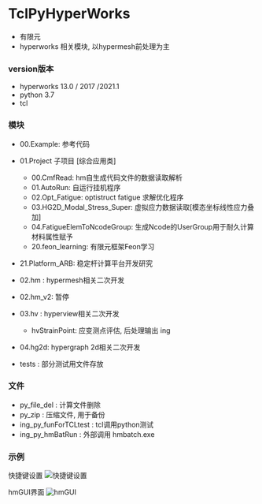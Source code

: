 # TclPyHyperWorks
+ 有限元
+ hyperworks 相关模块, 以hypermesh前处理为主  


### version版本
+ hyperworks 13.0 / 2017 /2021.1
+ python 3.7
+ tcl

### 模块

+ 00.Example: 参考代码
+ 01.Project 子项目 [综合应用类]
  + 00.CmfRead:  hm自生成代码文件的数据读取解析
  + 01.AutoRun: 自运行挂机程序
  + 02.Opt_Fatigue:  optistruct fatigue 求解优化程序
  + 03.HG2D_Modal_Stress_Super:  虚拟应力数据读取[模态坐标线性应力叠加]
  + 04.FatigueElemToNcodeGroup:  生成Ncode的UserGroup用于耐久计算材料属性赋予
  + 20.feon_learning: 有限元框架Feon学习
+ 21.Platform_ARB: 稳定杆计算平台开发研究
  
+ 02.hm : hypermesh相关二次开发
+ 02.hm_v2: 暂停
+ 03.hv : hyperview相关二次开发
  + hvStrainPoint: 应变测点评估, 后处理输出 ing
+ 04.hg2d: hypergraph 2d相关二次开发
+ tests : 部分测试用文件存放


### 文件
+ py_file_del : 计算文件删除
+ py_zip : 压缩文件, 用于备份
+ ing_py_funForTCLtest : tcl调用python测试
+ ing_py_hmBatRun : 外部调用 hmbatch.exe



### 示例

快捷键设置
![快捷键设置](./README/figure_hm_快捷键设置.png)

hmGUI界面
![hmGUI](./README/figure_hmGUI.png)